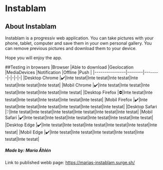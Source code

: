 # Instablam

## About Instablam
Instablam is a progressiv web application.
You can take pictures with your phone, tablet, computer and save them in your own personal gallery. 
You can remove previous pictures and download them to your device. 

Hope you will enjoy the app. 



##Testing in browsers
|Browser      |Able to download |Geolocation |MediaDevices |Notification |Offline |Push |
|----------------|--------|--------|-|-|-|-|
|Desktop Chrome  |✔️|Inte testat|Inte testat|Inte testat|Inte testat|Inte testat|Inte testat|
|Mobil Chrome    |✔️|Inte testat|Inte testat|Inte testat|Inte testat|Inte testat|Inte testat|
|Desktop Firefox |⛔|Inte testat|Inte testat|Inte testat|Inte testat|Inte testat|Inte testat|
|Mobil   Firefox |✔️|Inte testat|Inte testat|Inte testat|Inte testat|Inte testat|Inte testat|
|Desktop Safari  |❔|Inte testat|Inte testat|Inte testat|Inte testat|Inte testat|Inte testat|
|Mobil   Safari  |✔️|Inte testat|Inte testat|Inte testat|Inte testat|Inte testat|Inte testat|
|Desktop Edge    |✔️|Inte testat|Inte testat|Inte testat|Inte testat|Inte testat|Inte testat|
|Mobil   Edge    |✔️|Inte testat|Inte testat|Inte testat|Inte testat|Inte testat|Inte testat|



##### Made by: Maria Åhlén
Link to published webb page: https://marias-instablam.surge.sh/
